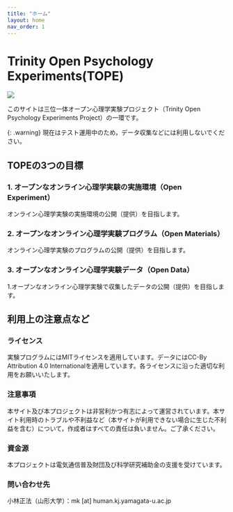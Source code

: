 ```yaml
---
title: "ホーム"
layout: home
nav_order: 1
---
```


# Trinity Open Psychology Experiments(TOPE)

<img src = "./data/logo.png">

このサイトは三位一体オープン心理学実験プロジェクト（Trinity Open Psychology Experiments Project）の一環です。

{: .warning}
現在はテスト運用中のため，データ収集などには利用しないでください。

## TOPEの3つの目標

### 1. オープンなオンライン心理学実験の実施環境（Open Experiment）

オンライン心理学実験の実施環境の公開（提供）を目指します。

### 2. オープンなオンライン心理学実験プログラム（Open Materials）

オンライン心理学実験のプログラムの公開（提供）を目指します。

### 3. オープンなオンライン心理学実験データ（Open Data）

1.オープンなオンライン心理学実験で収集したデータの公開（提供）を目指します。

## 利用上の注意点など

### ライセンス

実験プログラムにはMITライセンスを適用しています。データにはCC-By Attribution 4.0 Internationalを適用しています。各ライセンスに沿った適切な利用をお願いいたします。

### 注意事項

本サイト及び本プロジェクトは非営利かつ有志によって運営されています。本サイト利用時のトラブルや不利益など（本サイトが利用できない場合に生じた不利益を含む）について，作成者はすべての責任は負いません。ご了承ください。

### 資金源

本プロジェクトは電気通信普及財団及び科学研究補助金の支援を受けています。

### 問い合わせ先

小林正法（山形大学）：mk [at] human.kj.yamagata-u.ac.jp